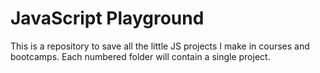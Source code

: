 # JavaScript Playground

This is a repository to save all the little JS projects I make in courses and bootcamps. Each numbered folder will contain a single project.
